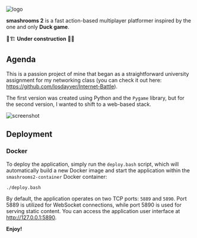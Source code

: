 ![logo](https://raw.githubusercontent.com/losdayver/smashsrooms2/refs/heads/master/promo/goofylogo.png)

**smashrooms 2** is a fast action-based multiplayer platformer inspired by the one and only **Duck game**.

🚧🏗️ **Under construction** 👷🚧

## Agenda

This is a passion project of mine that began as a straightforward university assignment for my networking class (you can check it out here: https://github.com/losdayver/Internet-Battle).

The first version was created using Python and the `Pygame` library, but for the second version, I wanted to shift to a web-based stack.

![screenshot](https://raw.githubusercontent.com/losdayver/smashsrooms2/refs/heads/master/promo/screenshot1.png)

## Deployment

### Docker

To deploy the application, simply run the `deploy.bash` script, which will automatically build a new Docker image and start the application within the `smashrooms2-container` Docker container:

```
./deploy.bash
```

By default, the application operates on two TCP ports: `5889` and `5890`. Port 5889 is utilized for WebSocket connections, while port 5890 is used for serving static content. You can access the application user interface at http://127.0.0.1:5890.

**Enjoy!**
